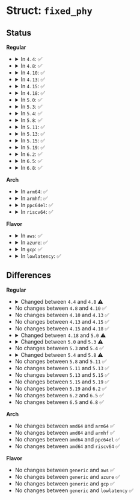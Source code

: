 # Struct: <code>fixed_phy</code>

## Status
<b>Regular</b>
<ul>
<li>
<details>
<summary>In <code>4.4</code>: ✅</summary>

```c
struct fixed_phy {
    int addr;
    u16 regs[29];
    struct phy_device *phydev;
    struct fixed_phy_status status;
    int (*link_update)(struct net_device *, struct fixed_phy_status *);
    struct list_head node;
    int link_gpio;
};
```
</details>
</li>
<li>
<details>
<summary>In <code>4.8</code>: ✅</summary>

```c
struct fixed_phy {
    int addr;
    struct phy_device *phydev;
    seqcount_t seqcount;
    struct fixed_phy_status status;
    int (*link_update)(struct net_device *, struct fixed_phy_status *);
    struct list_head node;
    int link_gpio;
};
```
</details>
</li>
<li>
<details>
<summary>In <code>4.10</code>: ✅</summary>

```c
struct fixed_phy {
    int addr;
    struct phy_device *phydev;
    seqcount_t seqcount;
    struct fixed_phy_status status;
    int (*link_update)(struct net_device *, struct fixed_phy_status *);
    struct list_head node;
    int link_gpio;
};
```
</details>
</li>
<li>
<details>
<summary>In <code>4.13</code>: ✅</summary>

```c
struct fixed_phy {
    int addr;
    struct phy_device *phydev;
    seqcount_t seqcount;
    struct fixed_phy_status status;
    int (*link_update)(struct net_device *, struct fixed_phy_status *);
    struct list_head node;
    int link_gpio;
};
```
</details>
</li>
<li>
<details>
<summary>In <code>4.15</code>: ✅</summary>

```c
struct fixed_phy {
    int addr;
    struct phy_device *phydev;
    seqcount_t seqcount;
    struct fixed_phy_status status;
    int (*link_update)(struct net_device *, struct fixed_phy_status *);
    struct list_head node;
    int link_gpio;
};
```
</details>
</li>
<li>
<details>
<summary>In <code>4.18</code>: ✅</summary>

```c
struct fixed_phy {
    int addr;
    struct phy_device *phydev;
    seqcount_t seqcount;
    struct fixed_phy_status status;
    int (*link_update)(struct net_device *, struct fixed_phy_status *);
    struct list_head node;
    int link_gpio;
};
```
</details>
</li>
<li>
<details>
<summary>In <code>5.0</code>: ✅</summary>

```c
struct fixed_phy {
    int addr;
    struct phy_device *phydev;
    seqcount_t seqcount;
    struct fixed_phy_status status;
    bool no_carrier;
    int (*link_update)(struct net_device *, struct fixed_phy_status *);
    struct list_head node;
    int link_gpio;
};
```
</details>
</li>
<li>
<details>
<summary>In <code>5.3</code>: ✅</summary>

```c
struct fixed_phy {
    int addr;
    struct phy_device *phydev;
    seqcount_t seqcount;
    struct fixed_phy_status status;
    bool no_carrier;
    int (*link_update)(struct net_device *, struct fixed_phy_status *);
    struct list_head node;
    struct gpio_desc *link_gpiod;
};
```
</details>
</li>
<li>
<details>
<summary>In <code>5.4</code>: ✅</summary>

```c
struct fixed_phy {
    int addr;
    struct phy_device *phydev;
    seqcount_t seqcount;
    struct fixed_phy_status status;
    bool no_carrier;
    int (*link_update)(struct net_device *, struct fixed_phy_status *);
    struct list_head node;
    struct gpio_desc *link_gpiod;
};
```
</details>
</li>
<li>
<details>
<summary>In <code>5.8</code>: ✅</summary>

```c
struct fixed_phy {
    int addr;
    struct phy_device *phydev;
    struct fixed_phy_status status;
    bool no_carrier;
    int (*link_update)(struct net_device *, struct fixed_phy_status *);
    struct list_head node;
    struct gpio_desc *link_gpiod;
};
```
</details>
</li>
<li>
<details>
<summary>In <code>5.11</code>: ✅</summary>

```c
struct fixed_phy {
    int addr;
    struct phy_device *phydev;
    struct fixed_phy_status status;
    bool no_carrier;
    int (*link_update)(struct net_device *, struct fixed_phy_status *);
    struct list_head node;
    struct gpio_desc *link_gpiod;
};
```
</details>
</li>
<li>
<details>
<summary>In <code>5.13</code>: ✅</summary>

```c
struct fixed_phy {
    int addr;
    struct phy_device *phydev;
    struct fixed_phy_status status;
    bool no_carrier;
    int (*link_update)(struct net_device *, struct fixed_phy_status *);
    struct list_head node;
    struct gpio_desc *link_gpiod;
};
```
</details>
</li>
<li>
<details>
<summary>In <code>5.15</code>: ✅</summary>

```c
struct fixed_phy {
    int addr;
    struct phy_device *phydev;
    struct fixed_phy_status status;
    bool no_carrier;
    int (*link_update)(struct net_device *, struct fixed_phy_status *);
    struct list_head node;
    struct gpio_desc *link_gpiod;
};
```
</details>
</li>
<li>
<details>
<summary>In <code>5.19</code>: ✅</summary>

```c
struct fixed_phy {
    int addr;
    struct phy_device *phydev;
    struct fixed_phy_status status;
    bool no_carrier;
    int (*link_update)(struct net_device *, struct fixed_phy_status *);
    struct list_head node;
    struct gpio_desc *link_gpiod;
};
```
</details>
</li>
<li>
<details>
<summary>In <code>6.2</code>: ✅</summary>

```c
struct fixed_phy {
    int addr;
    struct phy_device *phydev;
    struct fixed_phy_status status;
    bool no_carrier;
    int (*link_update)(struct net_device *, struct fixed_phy_status *);
    struct list_head node;
    struct gpio_desc *link_gpiod;
};
```
</details>
</li>
<li>
<details>
<summary>In <code>6.5</code>: ✅</summary>

```c
struct fixed_phy {
    int addr;
    struct phy_device *phydev;
    struct fixed_phy_status status;
    bool no_carrier;
    int (*link_update)(struct net_device *, struct fixed_phy_status *);
    struct list_head node;
    struct gpio_desc *link_gpiod;
};
```
</details>
</li>
<li>
<details>
<summary>In <code>6.8</code>: ✅</summary>

```c
struct fixed_phy {
    int addr;
    struct phy_device *phydev;
    struct fixed_phy_status status;
    bool no_carrier;
    int (*link_update)(struct net_device *, struct fixed_phy_status *);
    struct list_head node;
    struct gpio_desc *link_gpiod;
};
```
</details>
</li>
</ul>
<b>Arch</b>
<ul>
<li>
<details>
<summary>In <code>arm64</code>: ✅</summary>

```c
struct fixed_phy {
    int addr;
    struct phy_device *phydev;
    seqcount_t seqcount;
    struct fixed_phy_status status;
    bool no_carrier;
    int (*link_update)(struct net_device *, struct fixed_phy_status *);
    struct list_head node;
    struct gpio_desc *link_gpiod;
};
```
</details>
</li>
<li>
<details>
<summary>In <code>armhf</code>: ✅</summary>

```c
struct fixed_phy {
    int addr;
    struct phy_device *phydev;
    seqcount_t seqcount;
    struct fixed_phy_status status;
    bool no_carrier;
    int (*link_update)(struct net_device *, struct fixed_phy_status *);
    struct list_head node;
    struct gpio_desc *link_gpiod;
};
```
</details>
</li>
<li>
<details>
<summary>In <code>ppc64el</code>: ✅</summary>

```c
struct fixed_phy {
    int addr;
    struct phy_device *phydev;
    seqcount_t seqcount;
    struct fixed_phy_status status;
    bool no_carrier;
    int (*link_update)(struct net_device *, struct fixed_phy_status *);
    struct list_head node;
    struct gpio_desc *link_gpiod;
};
```
</details>
</li>
<li>
<details>
<summary>In <code>riscv64</code>: ✅</summary>

```c
struct fixed_phy {
    int addr;
    struct phy_device *phydev;
    seqcount_t seqcount;
    struct fixed_phy_status status;
    bool no_carrier;
    int (*link_update)(struct net_device *, struct fixed_phy_status *);
    struct list_head node;
    struct gpio_desc *link_gpiod;
};
```
</details>
</li>
</ul>
<b>Flavor</b>
<ul>
<li>
<details>
<summary>In <code>aws</code>: ✅</summary>

```c
struct fixed_phy {
    int addr;
    struct phy_device *phydev;
    seqcount_t seqcount;
    struct fixed_phy_status status;
    bool no_carrier;
    int (*link_update)(struct net_device *, struct fixed_phy_status *);
    struct list_head node;
    struct gpio_desc *link_gpiod;
};
```
</details>
</li>
<li>
<details>
<summary>In <code>azure</code>: ✅</summary>

```c
struct fixed_phy {
    int addr;
    struct phy_device *phydev;
    seqcount_t seqcount;
    struct fixed_phy_status status;
    bool no_carrier;
    int (*link_update)(struct net_device *, struct fixed_phy_status *);
    struct list_head node;
    struct gpio_desc *link_gpiod;
};
```
</details>
</li>
<li>
<details>
<summary>In <code>gcp</code>: ✅</summary>

```c
struct fixed_phy {
    int addr;
    struct phy_device *phydev;
    seqcount_t seqcount;
    struct fixed_phy_status status;
    bool no_carrier;
    int (*link_update)(struct net_device *, struct fixed_phy_status *);
    struct list_head node;
    struct gpio_desc *link_gpiod;
};
```
</details>
</li>
<li>
<details>
<summary>In <code>lowlatency</code>: ✅</summary>

```c
struct fixed_phy {
    int addr;
    struct phy_device *phydev;
    seqcount_t seqcount;
    struct fixed_phy_status status;
    bool no_carrier;
    int (*link_update)(struct net_device *, struct fixed_phy_status *);
    struct list_head node;
    struct gpio_desc *link_gpiod;
};
```
</details>
</li>
</ul>

## Differences
<b>Regular</b>
<ul>
<li>
<details>
<summary>Changed between <code>4.4</code> and <code>4.8</code> ⚠️</summary>
<ul>
<li>
<b>Field added. </b>
<code>seqcount_t seqcount</code>
</li>
<li>
<b>Field removed. </b>
<code>u16 regs[29]</code>
</li>
</ul>
</details>
</li>
<li>
No changes between <code>4.8</code> and <code>4.10</code> ✅
</li>
<li>
No changes between <code>4.10</code> and <code>4.13</code> ✅
</li>
<li>
No changes between <code>4.13</code> and <code>4.15</code> ✅
</li>
<li>
No changes between <code>4.15</code> and <code>4.18</code> ✅
</li>
<li>
<details>
<summary>Changed between <code>4.18</code> and <code>5.0</code> ⚠️</summary>
<ul>
<li>
<b>Field added. </b>
<code>bool no_carrier</code>
</li>
</ul>
</details>
</li>
<li>
<details>
<summary>Changed between <code>5.0</code> and <code>5.3</code> ⚠️</summary>
<ul>
<li>
<b>Field added. </b>
<code>struct gpio_desc *link_gpiod</code>
</li>
<li>
<b>Field removed. </b>
<code>int link_gpio</code>
</li>
</ul>
</details>
</li>
<li>
No changes between <code>5.3</code> and <code>5.4</code> ✅
</li>
<li>
<details>
<summary>Changed between <code>5.4</code> and <code>5.8</code> ⚠️</summary>
<ul>
<li>
<b>Field removed. </b>
<code>seqcount_t seqcount</code>
</li>
</ul>
</details>
</li>
<li>
No changes between <code>5.8</code> and <code>5.11</code> ✅
</li>
<li>
No changes between <code>5.11</code> and <code>5.13</code> ✅
</li>
<li>
No changes between <code>5.13</code> and <code>5.15</code> ✅
</li>
<li>
No changes between <code>5.15</code> and <code>5.19</code> ✅
</li>
<li>
No changes between <code>5.19</code> and <code>6.2</code> ✅
</li>
<li>
No changes between <code>6.2</code> and <code>6.5</code> ✅
</li>
<li>
No changes between <code>6.5</code> and <code>6.8</code> ✅
</li>
</ul>
<b>Arch</b>
<ul>
<li>
No changes between <code>amd64</code> and <code>arm64</code> ✅
</li>
<li>
No changes between <code>amd64</code> and <code>armhf</code> ✅
</li>
<li>
No changes between <code>amd64</code> and <code>ppc64el</code> ✅
</li>
<li>
No changes between <code>amd64</code> and <code>riscv64</code> ✅
</li>
</ul>
<b>Flavor</b>
<ul>
<li>
No changes between <code>generic</code> and <code>aws</code> ✅
</li>
<li>
No changes between <code>generic</code> and <code>azure</code> ✅
</li>
<li>
No changes between <code>generic</code> and <code>gcp</code> ✅
</li>
<li>
No changes between <code>generic</code> and <code>lowlatency</code> ✅
</li>
</ul>
